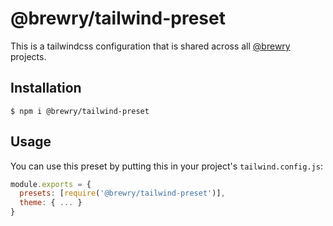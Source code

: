 # @brewry/tailwind-preset

This is a tailwindcss configuration that is shared across all [@brewry](https://github.com/brewry) projects.


## Installation

```shell
$ npm i @brewry/tailwind-preset
```

## Usage

You can use this preset by putting this in your project's `tailwind.config.js`: 

```js
module.exports = {
  presets: [require('@brewry/tailwind-preset')],
  theme: { ... }
}
```
